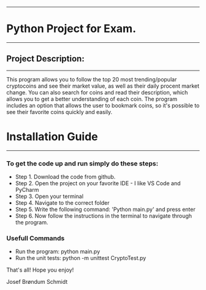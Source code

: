 ************************
# Python Project for Exam.
************************

## Project Description:
---------------------

This program allows you to follow the top 20 most trending/popular cryptocoins and see their market value, 
as well as their daily procent market change. You can also search for coins and read their description, which allows you to get 
a better understanding of each coin. The program includes an option that allows the user to bookmark coins, so it's possible to 
see their favorite coins quickly and easily.  


# Installation Guide
----------------------

### To get the code up and run simply do these steps:
  * Step 1. Download the code from github.
  * Step 2. Open the project on your favorite IDE - I like VS Code and PyCharm
  * Step 3. Open your terminal
  * Step 4. Navigate to the correct folder
  * Step 5. Write the following command: 'Python main.py' and press enter
  * Step 6. Now follow the instructions in the terminal to navigate through the program.
  
### Usefull Commands  
  * Run the program: python main.py
  * Run the unit tests: python -m unittest CryptoTest.py
  
  
  
That's all! Hope you enjoy!

Josef Brøndum Schmidt
